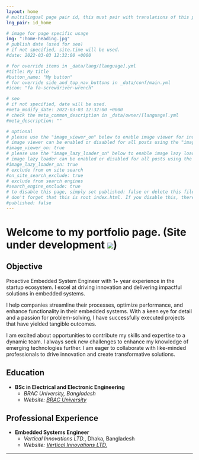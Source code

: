 ```yaml
---
layout: home
# multilingual page pair id, this must pair with translations of this page. (This name must be unique)
lng_pair: id_home

# image for page specific usage
img: ":home-heading.jpg"
# publish date (used for seo)
# if not specified, site.time will be used.
#date: 2022-03-03 12:32:00 +0000

# for override items in _data/lang/[language].yml
#title: My title
#button_name: "My button"
# for override side_and_top_nav_buttons in _data/conf/main.yml
#icon: "fa fa-screwdriver-wrench"

# seo
# if not specified, date will be used.
#meta_modify_date: 2022-03-03 12:32:00 +0000
# check the meta_common_description in _data/owner/[language].yml
#meta_description: ""

# optional
# please use the "image_viewer_on" below to enable image viewer for individual pages or posts (_posts/ or [language]/_posts folders).
# image viewer can be enabled or disabled for all posts using the "image_viewer_posts: true" setting in _data/conf/main.yml.
#image_viewer_on: true
# please use the "image_lazy_loader_on" below to enable image lazy loader for individual pages or posts (_posts/ or [language]/_posts folders).
# image lazy loader can be enabled or disabled for all posts using the "image_lazy_loader_posts: true" setting in _data/conf/main.yml.
#image_lazy_loader_on: true
# exclude from on site search
#on_site_search_exclude: true
# exclude from search engines
#search_engine_exclude: true
# to disable this page, simply set published: false or delete this file
# don't forget that this is root index.html. If you disable this, there will be no index.html page to open
#published: false
---
```


# Welcome to my portfolio page. (Site under development ![](https://github.com/A5hfak/A5hfak.github.io/tree/main/assets/icons/screwdriver-wrench-solid.svg))

## Objective

Proactive Embedded System Engineer with 1+ year experience in the startup ecosystem. I excel at driving innovation and delivering impactful solutions in embedded systems. 

I help companies streamline their processes, optimize performance, and enhance functionality in their embedded systems. With a keen eye for detail and a passion for problem-solving, I have successfully executed projects that have yielded tangible outcomes. 

I am excited about opportunities to contribute my skills and expertise to a dynamic team. I always seek new challenges to enhance my knowledge of emerging technologies further. I am eager to collaborate with like-minded professionals to drive innovation and create transformative solutions.


## Education
- **BSc in Electrical and Electronic Engineering**
  - *BRAC University, Bangladesh*
  - *Website: [BRAC University](https://www.bracu.ac.bd/)* 

## Professional Experience
- **Embedded Systems Engineer**
  - *Vertical Innovations LTD.*, Dhaka, Bangladesh
  - *Website: [Vertical Innovations LTD.](https://www.vertical-innovations.com/)* 

---
